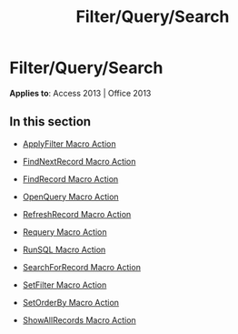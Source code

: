 ﻿---
title: Filter/Query/Search
TOCTitle: Filter/Query/Search
ms:assetid: 383df639-4a9b-4741-add2-e6e36e1bdde5
ms:mtpsurl: https://msdn.microsoft.com/library/Dn124363(v=office.15)
ms:contentKeyID: 52071997
ms.date: 09/18/2015
mtps_version: v=office.15
---

# Filter/Query/Search


**Applies to**: Access 2013 | Office 2013

## In this section

  - [ApplyFilter Macro Action](applyfilter-macro-action.md)

  - [FindNextRecord Macro Action](findnextrecord-macro-action.md)

  - [FindRecord Macro Action](findrecord-macro-action.md)

  - [OpenQuery Macro Action](openquery-macro-action.md)

  - [RefreshRecord Macro Action](refreshrecord-macro-action.md)

  - [Requery Macro Action](requery-macro-action.md)

  - [RunSQL Macro Action](runsql-macro-action.md)

  - [SearchForRecord Macro Action](searchforrecord-macro-action.md)

  - [SetFilter Macro Action](setfilter-macro-action.md)

  - [SetOrderBy Macro Action](setorderby-macro-action.md)

  - [ShowAllRecords Macro Action](showallrecords-macro-action.md)


